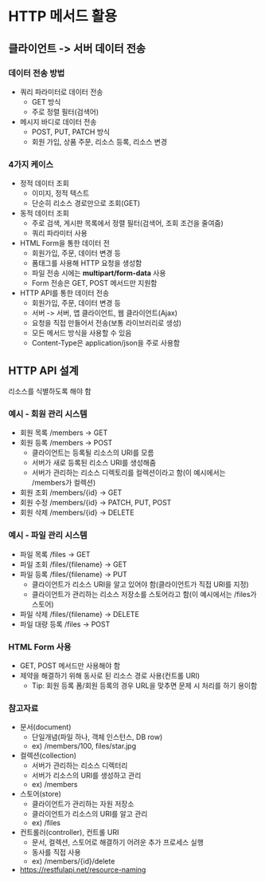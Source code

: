# HTTP 메서드 활용


## 클라이언트 -> 서버 데이터 전송

### 데이터 전송 방법
- 쿼리 파라미터로 데이터 전송
    - GET 방식
    - 주로 정렬 필터(검색어)
- 메시지 바디로 데이터 전송
    - POST, PUT, PATCH 방식
    - 회원 가입, 상품 주문, 리소스 등록, 리소스 변경

### 4가지 케이스
- 정적 데이터 조회
    - 이미지, 정적 텍스트
    - 단순히 리소스 경로만으로 조회(GET)
- 동적 데이터 조회
    - 주로 검색, 게시판 목록에서 정렬 필터(검색어, 조회 조건을 줄여줌)
    - 쿼리 파라미터 사용
- HTML Form을 통한 데이터 전
    - 회원가입, 주문, 데이터 변경 등
    - 폼태그를 사용해 HTTP 요청을 생성함
    - 파일 전송 시에는 <b>multipart/form-data</b> 사용
    - Form 전송은 GET, POST 메서드만 지원함
- HTTP API를 통한 데이터 전송
    - 회원가입, 주문, 데이터 변경 등
    - 서버 -> 서버, 앱 클라이언트, 웹 클라이언트(Ajax)
    - 요청을 직접 만들어서 전송(보통 라이브러리로 생성)
    - 모든 메서드 방식을 사용할 수 있음
    - Content-Type은 application/json을 주로 사용함


## HTTP API 설계
리소스를 식별하도록 해야 함
### 예시 - 회원 관리 시스템
- 회원 목록 /members -> GET
- 회원 등록 /members -> POST
    - 클라이언트는 등록될 리소스의 URI를 모름
    - 서버가 새로 등록된 리소스 URI를 생성해줌
    - 서버가 관리하는 리소스 디렉토리를 컬렉션이라고 함(이 예시에서는 /members가 컬렉션)
- 회원 조회 /members/{id} -> GET
- 회원 수정 /members/{id} -> PATCH, PUT, POST
- 회원 삭제 /members/{id} -> DELETE

### 예시 - 파일 관리 시스템
- 파일 목록 /files -> GET
- 파일 조회 /files/{filename} -> GET
- 파일 등록 /files/{filename} -> PUT
    - 클라이언트가 리소스 URI을 알고 있어야 함(클라이언트가 직접 URI를 지정)
    - 클라이언트가 관리하는 리소스 저장소를 스토어라고 함(이 예시에서는 /files가 스토어)
- 파일 삭제 /files/{filename} -> DELETE
- 파일 대량 등록 /files -> POST

### HTML Form 사용
- GET, POST 메서드만 사용해야 함
- 제약을 해결하기 위해 동사로 된 리소스 경로 사용(컨트롤 URI)
    - Tip: 회원 등록 폼/회원 등록의 경우 URL을 맞추면 문제 시 처리를 하기 용이함

### 참고자료
- 문서(document)
    - 단일개념(파일 하나, 객체 인스턴스, DB row)
    - ex) /members/100, files/star.jpg
- 컬렉션(collection)
    - 서버가 관리하는 리소스 디렉터리
    - 서버가 리소스의 URI를 생성하고 관리
    - ex) /members
- 스토어(store)
    - 클라이언트가 관리하는 자원 저장소
    - 클라이언트가 리소스의 URI를 알고 관리
    - ex) /files
- 컨트롤러(controller), 컨트롤 URI
    - 문서, 컬렉션, 스토어로 해결하기 어려운 추가 프로세스 실행
    - 동사를 직접 사용
    - ex) /members/{id}/delete
- https://restfulapi.net/resource-naming